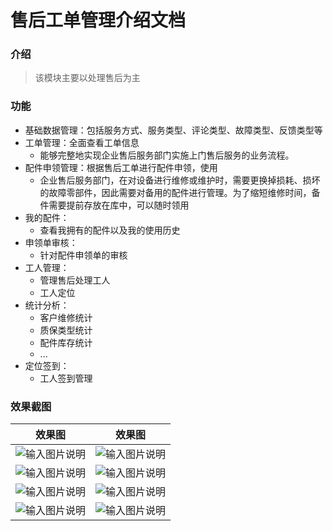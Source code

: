 # 售后工单管理介绍文档

### 介绍

> 该模块主要以处理售后为主

### 功能

- 基础数据管理：包括服务方式、服务类型、评论类型、故障类型、反馈类型等
- 工单管理：全面查看工单信息
    - 能够完整地实现企业售后服务部门实施上门售后服务的业务流程。
- 配件申领管理：根据售后工单进行配件申领，使用
    - 企业售后服务部门，在对设备进行维修或维护时，需要更换掉损耗、损坏的故障零部件，因此需要对备用的配件进行管理。为了缩短维修时间，备件需要提前存放在库中，可以随时领用
- 我的配件：
    - 查看我拥有的配件以及我的使用历史
- 申领单审核：
    - 针对配件申领单的审核
- 工人管理：
    - 管理售后处理工人
    - 工人定位
- 统计分析：
    - 客户维修统计
    - 质保类型统计
    - 配件库存统计
    - ...
- 定位签到：
    - 工人签到管理

### 效果截图

|效果图|效果图|
| ------------- | ------------- |
|![输入图片说明](https://images.gitee.com/uploads/images/2020/0115/110107_94d57b10_1541735.png "1.png")|![输入图片说明](https://images.gitee.com/uploads/images/2020/0115/110157_c4715c5d_1541735.png "1.png")|
|![输入图片说明](https://images.gitee.com/uploads/images/2020/0115/110236_e8d7f11b_1541735.png "1.png")|![输入图片说明](https://images.gitee.com/uploads/images/2020/0115/110318_1bd23d64_1541735.png "1.png")|
|![输入图片说明](https://images.gitee.com/uploads/images/2020/0115/110421_0902ede2_1541735.png "1.png")|![输入图片说明](https://images.gitee.com/uploads/images/2020/0115/110452_c318aadf_1541735.png "1.png")|
|![输入图片说明](https://images.gitee.com/uploads/images/2020/0115/110518_39946e9c_1541735.png "1.png")|![输入图片说明](https://images.gitee.com/uploads/images/2020/0115/110603_5f4f0df8_1541735.png "1.png")|

